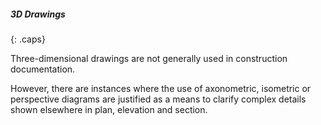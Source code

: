 ##### 3D Drawings
{: .caps}

Three-dimensional drawings are not generally used in construction documentation.

However, there are instances where the use of axonometric, isometric or perspective diagrams are justified as a means to clarify complex details shown elsewhere in plan, elevation and section.
